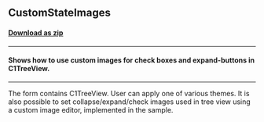 ## CustomStateImages
#### [Download as zip](https://grapecity.github.io/DownGit/#/home?url=https://github.com/GrapeCity/ComponentOne-WinForms-Samples/tree/master/NetFramework\TreeView\CS\CustomStateImages)
____
#### Shows how to use custom images for check boxes and expand-buttons in C1TreeView.
____
The form contains C1TreeView. User can apply one of various themes. It is also possible to set collapse/expand/check images used in tree view using a custom image editor, implemented in the sample. 

